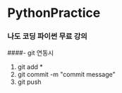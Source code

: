 # PythonPractice

### 나도 코딩 파이썬 무료 강의

####- git 연동시
1. git add *
2. git commit -m "commit message"
3. git push
